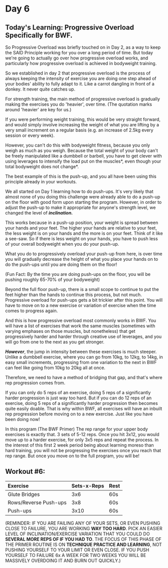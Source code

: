 # Day 6

## Today's Learning: Progressive Overload Specifically for BWF.

So Progressive Overload was briefly touched on in Day 2, as a way to keep the SAID Principle working for you over a long period of time. But today we're going to actually go over how progressive overload works, and particularly how progressive overload is achieved in bodyweight training.

So we established in day 2 that progressive overload is the process of always keeping the intensity of exercise you are doing one step ahead of your bodies' ability to fully adapt to it. Like a carrot dangling in front of a donkey. It never quite catches up.

For strength training, the main method of progressive overload is gradually making the exercises you do 'heavier', over time. (The quotation marks around 'heavier' are key for us.)

If you were performing weight training, this would be very straight forward, and would simply involve increasing the weight of what you are lifting by a very small increment on a regular basis (e.g. an increase of 2.5kg every session or every week).

However, you can't do this with bodyweight fitness, because you only weigh as much as you weigh. Because the total weight of your body can't be freely manipulated like a dumbbell or barbell, you have to get clever with using leverages to intensify the load put on the muscles\*, even though your total bodyweight does not change\*.

The best example of this is the push-up, and you all have been using this principle already in your workouts.

We all started on Day 1 learning how to do push-ups. It's very likely that almost none of you doing this challenge were already able to do a push-up on the floor with good form upon starting the program. However, in order to adjust the push-up to make it appropriate for anyone's strength level, we changed the level of ***inclination.***

This works because in a push-up position, your weight is spread between your hands and your feet. The higher your hands are relative to your feet, the less weight is on your hands and the more is on your feet. Think of it like a see-saw. So if there is less weight on your hands, you have to push less of your overall bodyweight when you do your push-up.

What you do to progressively overload your push-up from here, is over time you will gradually decrease the height of what you place your hands on to do the push-ups until you are doing them on the floor!

(Fun Fact: By the time you are doing push-ups on the floor, you will be pushing roughly 65-70% of your bodyweight)

Beyond the full floor push-up, there is a small scope to continue to put the feet higher than the hands to continue this process, but not much. Progressive overload for push-ups gets a bit trickier after this point. You will have to move on to a new exercise or variation of exercise when the time comes to progress again.

And this is how progressive overload most commonly works in BWF. You will have a list of exercises that work the same muscles (sometimes with varying emphases on those muscles, but nonetheless) that get progressively harder and harder through creative use of leverages, and you will go from one to the next as you get stronger.

***However***, the jump in intensity between these exercises is much steeper. Unlike a dumbbell exercise, where you can go from 10kg, to 12kg, to 14kg, in easy small increments, progressing from one variation to the next in BWF can feel like going from 10kg to 20kg all at once.

Therefore, we need to have a method of bridging that gap, and that's where rep progression comes from.

If you can only do 5 reps of an exercise, doing 5 reps of a significantly harder progression is just way too hard. But if you can do 12 reps of an exercise, doing 5 reps of a significantly harder progression then becomes quite easily doable. That is why within BWF, all exercises will have an inbuilt rep progression before moving on to a new exercise. Just like you have been doing now!

In this program (The BWF Primer) The rep range for your upper body exercises is exactly that. 3 sets of 5-12 reps. Once you hit 3x12, you would move up to a harder exercise, for only 3x5 reps and repeat the process. In the interest of this first 2 week period being about learning moreso than hard training, you will not be progressing the exercises once you reach that rep range. But once you move on to the full program, you will be!

## Workout #6:

|Exercise|Sets-x-Reps|Rest|
|:-|:-|:-|
|Glute Bridges|3x6|60s|
|Rows/Reverse Push-ups|3x8|60s|
|Push-ups|3x10|60s|

(REMINDER: IF YOU ARE FAILING ANY OF YOUR SETS, OR EVEN PUSHING CLOSE TO FAILURE, YOU ARE WORKING **WAY TOO HARD**. PICK AN EASIER LEVEL OF INCLINATION/EXERCISE VARIATION THAT YOU COULD DO **SEVERAL MORE REPS OF IF YOU HAD TO**. THE FOCUS OF THIS PHASE OF THE PRIMER ROUTINE IS ON **TECHNIQUE PRACTICE AND LEARNING**, NOT PUSHING YOURSELF TO YOUR LIMIT OR EVEN CLOSE. IF YOU PUSH YOURSELF TO FAILURE 6x A WEEK FOR TWO WEEKS YOU WILL BE MASSIVELY OVERDOING IT AND BURN OUT QUICKLY.)